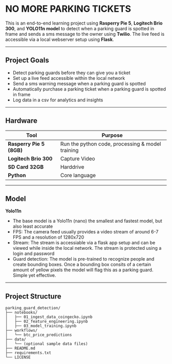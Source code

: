 #  NO MORE PARKING TICKETS

This is an end-to-end learning project using **Rasperry Pie 5**, **Logitech Brio 300**, and **YOLO11n model** to detect when a parking guard is spotted in frame and sends a sms message to the owner using **Twilio**. The live feed is accessible via a local webserver setup using **Flask**.

---

##  Project Goals

- Detect parking guards before they can give you a ticket
- Set up a live feed accessible within the local network
- Send a sms warning message when a parking guard is spotted
- Automatically purchase a parking ticket when a parking guard is spotted in frame
- Log data in a csv for analytics and insights 

---

##  Hardware

| Tool | Purpose |
|------|---------|
| **Rasperry Pie 5 (8GB)** | Run the python code, processing & model training |
| **Logitech Brio 300** | Capture Video |
| **SD Card 32GB** | Harddrive |
| **Python** | Core language |

---

##  Model

**Yolo11n**

- The base model is a Yolo11n (nano) the smallest and fastest model, but also least accurate 
- FPS: The camera feed usually provides a video stream of around 6-7 FPS and a resolution of 1280x720
- Stream: The stream is accessiable via a flask app setup and can be viewed while inside the local network. The stream is protected using a login and password
- Guard detection: The model is pre-trained to recognize people and create bounding boxes. Once a bounding box consits of a certain amount of yellow pixels the model will flag this as a parking guard. Simple yet effective. 

---

##  Project Structure

```text
parking_guard_detection/
├── notebooks/
│   ├── 01_ingest_data_coingecko.ipynb
│   ├── 02_feature_engineering.ipynb
│   ├── 03_model_training.ipynb
├── workflows/
│   └── btc_price_predictions
├── data/
│   └── (optional sample data files)
├── README.md
├── requirements.txt
└── LICENSE
```





